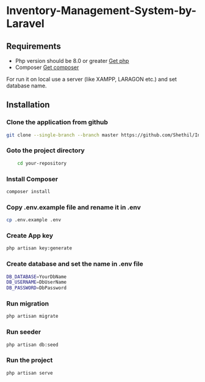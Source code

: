 # Inventory-Management-System-by-Laravel


## Requirements
- Php version should be 8.0 or greater [Get php](https://www.php.net/downloads.php)
- Composer [Get composer](https://getcomposer.org/download/)

For run it on local use a server (like XAMPP, LARAGON etc.) and set database name.
## Installation
### Clone the application from github

```bash
git clone --single-branch --branch master https://github.com/Shethil/Inventory-Management-System-by-Laravel.git
```
### Goto the project directory
```bash
    cd your-repository
```

### Install Composer

```bash
composer install
```

### Copy .env.example file and rename it in .env

```bash
cp .env.example .env
```

### Create App key

```bash
php artisan key:generate
```

### Create database and set the name in .env file 

```bash
DB_DATABASE=YourDbName
DB_USERNAME=DbUserName
DB_PASSWORD=DbPassword
```

### Run migration 

```bash
php artisan migrate
```

### Run seeder

```bash
php artisan db:seed
```


### Run the project

```bash
php artisan serve
```
